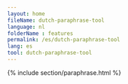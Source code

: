 ```yaml
---
layout: home
fileName: dutch-paraphrase-tool
language: nl
folderName : features
permalink: /es/dutch-paraphrase-tool
lang: es
tool: dutch-paraphrase-tool
---
```

{% include section/paraphrase.html %}